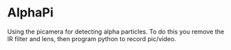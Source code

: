 # AlphaPi
Using the picamera for detecting alpha particles. To do this you remove the IR filter and lens, then program python to record pic/video.
